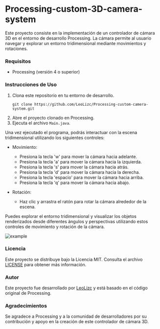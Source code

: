 # Processing-custom-3D-camera-system

Este proyecto consiste en la implementación de un controlador de cámara 3D en el entorno de desarrollo Processing. La cámara permite al usuario navegar y explorar un entorno tridimensional mediante movimientos y rotaciones.

### Requisitos

- Processing (versión 4 o superior)

### Instrucciones de Uso

1. Clona este repositorio en tu entorno de desarrollo.
   ```shell
   git clone https://github.com/LeoLizc/Processing-custom-camera-system.git
   ```
2. Abre el proyecto clonado en Processing.
3. Ejecuta el archivo `Main.java`.

Una vez ejecutado el programa, podrás interactuar con la escena tridimensional utilizando los siguientes controles:

- Movimiento:
  - Presiona la tecla 'w' para mover la cámara hacia adelante.
  - Presiona la tecla 'a' para mover la cámara hacia la izquierda.
  - Presiona la tecla 's' para mover la cámara hacia atrás.
  - Presiona la tecla 'd' para mover la cámara hacia la derecha.
  - Presiona la tecla 'espacio' para mover la cámara hacia arriba.
  - Presiona la tecla 'q' para mover la cámara hacia abajo.

- Rotación:
  - Haz clic y arrastra el ratón para rotar la cámara alrededor de la escena.

Puedes explorar el entorno tridimensional y visualizar los objetos renderizados desde diferentes ángulos y perspectivas utilizando estos controles de movimiento y rotación de la cámara.

![example](https://github.com/LeoLizc/Processing-custom-camera-system/assets/74639893/6e2263ed-c5fb-439f-84e0-f6a256eb842c)

### Licencia

Este proyecto se distribuye bajo la Licencia MIT. Consulta el archivo [LICENSE](LICENSE) para obtener más información.

### Autor

Este proyecto fue desarrollado por [LeoLizc](https://github.com/LeoLizc) y está basado en el código original de Processing.

### Agradecimientos

Se agradece a Processing y a la comunidad de desarrolladores por su contribución y apoyo en la creación de este controlador de cámara 3D.
